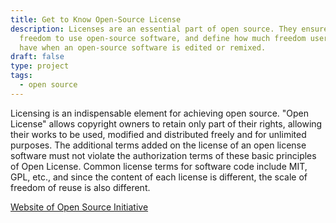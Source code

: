 ```yaml
---
title: Get to Know Open-Source License
description: Licenses are an essential part of open source. They ensure people's
  freedom to use open-source software, and define how much freedom users can
  have when an open-source software is edited or remixed.
draft: false
type: project
tags:
  - open source
---
```

Licensing is an indispensable element for achieving open source. "Open License" allows copyright owners to retain only part of their rights, allowing their works to be used, modified and distributed freely and for unlimited purposes. The additional terms added on the license of an open license software must not violate the authorization terms of these basic principles of Open License. Common license terms for software code include MIT, GPL, etc., and since the content of each license is different, the scale of freedom of reuse is also different.

[Website of Open Source Initiative](https://web.archive.org/web/20120222220933/http://www.opensource.org/)